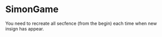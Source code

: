 # SimonGame
You need to recreate all secfence (from the begin) each time when new insign has appear.
